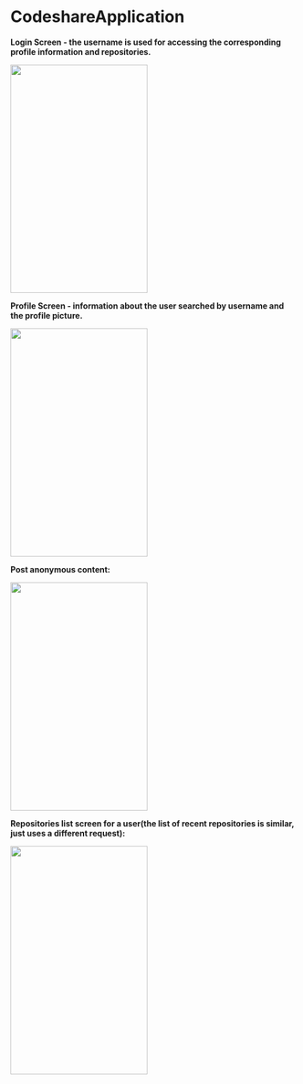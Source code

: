 # CodeshareApplication


<b>Login Screen - the username is used for accessing the corresponding profile information and repositories.
 
 
<img src="https://i.imgur.com/OkEg1qY.png" height="400px" width="240px">


Profile Screen - information about the user searched by username and the profile picture.


<img src="https://i.imgur.com/D0Ayswd.png" height="400px" width="240px">


Post anonymous content:


<img src="https://i.imgur.com/cMlyquU.png" height="400px" width="240px">


Repositories list screen for a user(the list of recent repositories is similar, just uses a different request):


<img src="https://i.imgur.com/kSQe93X.png" height="400px" width="240px">
